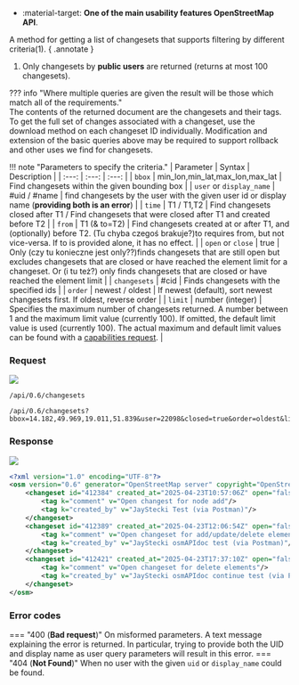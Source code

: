 <div class="grid cards" markdown>

- :material-target: **One of the main usability features OpenStreetMap API**.

</div>

A method for getting a list of changesets that supports filtering by different criteria(1). 
{ .annotate }

1. Only changesets by **public users** are returned (returns at most 100 changesets).

??? info "Where multiple queries are given the result will be those which match all of the requirements."  
    The contents of the returned document are the changesets and their tags. To get the full set of changes associated with a changeset, use the download method on each changeset ID individually. Modification and extension of the basic queries above may be required to support rollback and other uses we find for changesets.

!!! note "Parameters to specify the criteria."
    | Parameter | Syntax | Description |
    | :---: | :---: | :---: |
    | `bbox` | min_lon,min_lat,max_lon,max_lat | Find changesets within the given bounding box |
    | `user` or `display_name` | #uid / #name | find changesets by the user with the given user id or display name (**providing both is an error**) |
    | `time` | T1 / T1,T2 | Find changesets closed after T1 / Find changesets that were closed after T1 and created before T2 |
    | `from` | T1 (& to=T2) | Find changesets created at or after T1, and (optionally) before T2. (Tu chyba czegoś brakuje?)to requires from, but not vice-versa. If to is provided alone, it has no effect. |
    | `open` or `close` | true | Only (czy tu konieczne jest only??)finds changesets that are still open but excludes changesets that are closed or have reached the element limit for a changeset. Or (i tu też?) only finds changesets that are closed or have reached the element limit |
    | `changesets` | #cid | Finds changesets with the specified ids |
    | `order` | newest / oldest | If newest (default), sort newest changesets first. If oldest, reverse order |
    | `limit` | number (integer) | Specifies the maximum number of changesets returned. A number between 1 and the maximum limit value (currently 100). If omitted, the default limit value is used (currently 100). The actual maximum and default limit values can be found with a [capabilities request](get_api_capabilities.md). |

### Request

![](https://img.shields.io/badge/GET-green)

```
/api/0.6/changesets
```


```
/api/0.6/changesets?bbox=14.182,49.969,19.011,51.839&user=22098&closed=true&order=oldest&limit=10
```

### Response

![](https://img.shields.io/badge/Response-200%20OK-brightgreen)

``` xml title="changesetSpecified_example.xml" linenums="1" hl_lines="3-13"
<?xml version="1.0" encoding="UTF-8"?>
<osm version="0.6" generator="OpenStreetMap server" copyright="OpenStreetMap and contributors" attribution="http://www.openstreetmap.org/copyright" license="http://opendatacommons.org/licenses/odbl/1-0/">
    <changeset id="412384" created_at="2025-04-23T10:57:06Z" open="false" comments_count="0" changes_count="1" closed_at="2025-04-23T11:51:26Z" min_lat="50.8038794" min_lon="16.2646154" max_lat="50.8038794" max_lon="16.2646154" uid="22098" user="JayStecki">
        <tag k="comment" v="Open changest for node add"/>
        <tag k="created_by" v="JayStecki Test (via Postman)"/>
    </changeset>
    <changeset id="412389" created_at="2025-04-23T12:06:54Z" open="false" comments_count="0" changes_count="9" closed_at="2025-04-23T17:00:37Z" min_lat="50.8038088" min_lon="16.2646154" max_lat="50.8039354" max_lon="16.2648524" uid="22098" user="JayStecki">
        <tag k="comment" v="Open changeset for add/update/delete elements"/>
        <tag k="created_by" v="JayStecki osmAPIdoc test (via Postman)"/>
    </changeset>
    <changeset id="412421" created_at="2025-04-23T17:37:10Z" open="false" comments_count="0" changes_count="7" closed_at="2025-04-23T18:13:07Z" min_lat="50.8038088" min_lon="16.2646154" max_lat="50.8039354" max_lon="16.2648524" uid="22098" user="JayStecki">
        <tag k="comment" v="Open changeset for delete elements"/>
        <tag k="created_by" v="JayStecki osmAPIdoc continue test (via Postman)"/>
    </changeset>
</osm>
```

### Error codes

=== "400 (**Bad request**)"
    On misformed parameters. A text message explaining the error is returned. In particular, trying to provide both the UID and display name as user query parameters will result in this error.
=== "404 (**Not Found**)"
    When no user with the given `uid` or `display_name` could be found.